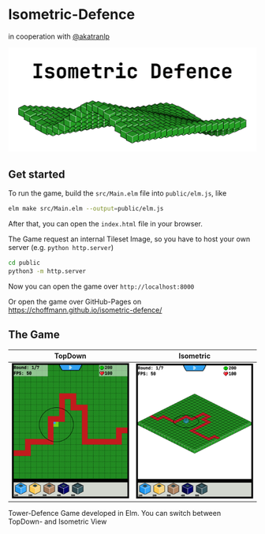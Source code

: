 # Isometric-Defence
in cooperation with [@akatranlp](https://github.com/akatranlp)

<p align="center">
  <img src="docs/img/title-animation-transparent.gif" />
</p>


## Get started
To run the game, build the `src/Main.elm` file into `public/elm.js`, like
```bash
elm make src/Main.elm --output=public/elm.js
```

After that, you can open the `index.html` file in your browser.

The Game request an internal Tileset Image, so you have to host your own server (e.g. `python http.server`)
```bash
cd public
python3 -m http.server
```

Now you can open the game over `http://localhost:8000` 

Or open the game over GitHub-Pages on https://choffmann.github.io/isometric-defence/

## The Game

| TopDown                               | Isometric                                 |
|---------------------------------------|-------------------------------------------|
| ![TopDown](docs/img/topdown-view.png) | ![Isometric](docs/img/isometric-view.png) |

Tower-Defence Game developed in Elm. You can switch between TopDown- and Isometric View